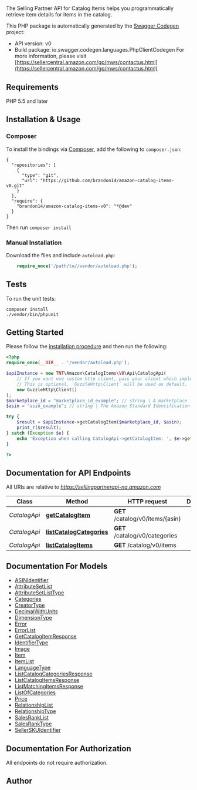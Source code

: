 # 
The Selling Partner API for Catalog Items helps you programmatically retrieve item details for items in the catalog.

This PHP package is automatically generated by the [Swagger Codegen](https://github.com/swagger-api/swagger-codegen) project:

- API version: v0
- Build package: io.swagger.codegen.languages.PhpClientCodegen
For more information, please visit [https://sellercentral.amazon.com/gp/mws/contactus.html](https://sellercentral.amazon.com/gp/mws/contactus.html)

## Requirements

PHP 5.5 and later

## Installation & Usage
### Composer

To install the bindings via [Composer](http://getcomposer.org/), add the following to `composer.json`:

```
{
  "repositories": [
    {
      "type": "git",
      "url": "https://github.com/brandon14/amazon-catalog-items-v0.git"
    }
  ],
  "require": {
    "brandon14/amazon-catalog-items-v0": "*@dev"
  }
}
```

Then run `composer install`

### Manual Installation

Download the files and include `autoload.php`:

```php
    require_once('/path/to//vendor/autoload.php');
```

## Tests

To run the unit tests:

```
composer install
./vendor/bin/phpunit
```

## Getting Started

Please follow the [installation procedure](#installation--usage) and then run the following:

```php
<?php
require_once(__DIR__ . '/vendor/autoload.php');

$apiInstance = new TNT\Amazon\CatalogItems\V0\Api\CatalogApi(
    // If you want use custom http client, pass your client which implements `GuzzleHttp\ClientInterface`.
    // This is optional, `GuzzleHttp\Client` will be used as default.
    new GuzzleHttp\Client()
);
$marketplace_id = "marketplace_id_example"; // string | A marketplace identifier. Specifies the marketplace for the item.
$asin = "asin_example"; // string | The Amazon Standard Identification Number (ASIN) of the item.

try {
    $result = $apiInstance->getCatalogItem($marketplace_id, $asin);
    print_r($result);
} catch (Exception $e) {
    echo 'Exception when calling CatalogApi->getCatalogItem: ', $e->getMessage(), PHP_EOL;
}

?>
```

## Documentation for API Endpoints

All URIs are relative to *https://sellingpartnerapi-na.amazon.com*

Class | Method | HTTP request | Description
------------ | ------------- | ------------- | -------------
*CatalogApi* | [**getCatalogItem**](docs/Api/CatalogApi.md#getcatalogitem) | **GET** /catalog/v0/items/{asin} | 
*CatalogApi* | [**listCatalogCategories**](docs/Api/CatalogApi.md#listcatalogcategories) | **GET** /catalog/v0/categories | 
*CatalogApi* | [**listCatalogItems**](docs/Api/CatalogApi.md#listcatalogitems) | **GET** /catalog/v0/items | 


## Documentation For Models

 - [ASINIdentifier](docs/Model/ASINIdentifier.md)
 - [AttributeSetList](docs/Model/AttributeSetList.md)
 - [AttributeSetListType](docs/Model/AttributeSetListType.md)
 - [Categories](docs/Model/Categories.md)
 - [CreatorType](docs/Model/CreatorType.md)
 - [DecimalWithUnits](docs/Model/DecimalWithUnits.md)
 - [DimensionType](docs/Model/DimensionType.md)
 - [Error](docs/Model/Error.md)
 - [ErrorList](docs/Model/ErrorList.md)
 - [GetCatalogItemResponse](docs/Model/GetCatalogItemResponse.md)
 - [IdentifierType](docs/Model/IdentifierType.md)
 - [Image](docs/Model/Image.md)
 - [Item](docs/Model/Item.md)
 - [ItemList](docs/Model/ItemList.md)
 - [LanguageType](docs/Model/LanguageType.md)
 - [ListCatalogCategoriesResponse](docs/Model/ListCatalogCategoriesResponse.md)
 - [ListCatalogItemsResponse](docs/Model/ListCatalogItemsResponse.md)
 - [ListMatchingItemsResponse](docs/Model/ListMatchingItemsResponse.md)
 - [ListOfCategories](docs/Model/ListOfCategories.md)
 - [Price](docs/Model/Price.md)
 - [RelationshipList](docs/Model/RelationshipList.md)
 - [RelationshipType](docs/Model/RelationshipType.md)
 - [SalesRankList](docs/Model/SalesRankList.md)
 - [SalesRankType](docs/Model/SalesRankType.md)
 - [SellerSKUIdentifier](docs/Model/SellerSKUIdentifier.md)


## Documentation For Authorization

 All endpoints do not require authorization.


## Author



